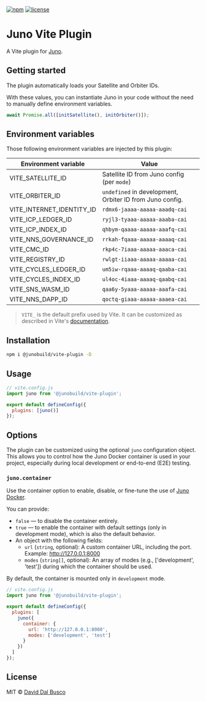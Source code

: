 [![npm][npm-badge]][npm-badge-url]
[![license][npm-license]][npm-license-url]

[npm-badge]: https://img.shields.io/npm/v/@junobuild/vite-plugin
[npm-badge-url]: https://www.npmjs.com/package/@junobuild/vite-plugin
[npm-license]: https://img.shields.io/npm/l/@junobuild/vite-plugin
[npm-license-url]: https://github.com/junobuild/plugins/blob/main/LICENSE

# Juno Vite Plugin

A Vite plugin for [Juno].

## Getting started

The plugin automatically loads your Satellite and Orbiter IDs.

With these values, you can instantiate Juno in your code without the need to manually define environment variables.

```javascript
await Promise.all([initSatellite(), initOrbiter()]);
```

## Environment variables

Those following environment variables are injected by this plugin:

| Environment variable      | Value                                                    |
| ------------------------- | -------------------------------------------------------- |
| VITE_SATELLITE_ID         | Satellite ID from Juno config (per `mode`)               |
| VITE_ORBITER_ID           | `undefined` in development, Orbiter ID from Juno config. |
| VITE_INTERNET_IDENTITY_ID | `rdmx6-jaaaa-aaaaa-aaadq-cai`                            |
| VITE_ICP_LEDGER_ID        | `ryjl3-tyaaa-aaaaa-aaaba-cai`                            |
| VITE_ICP_INDEX_ID         | `qhbym-qaaaa-aaaaa-aaafq-cai`                            |
| VITE_NNS_GOVERNANCE_ID    | `rrkah-fqaaa-aaaaa-aaaaq-cai`                            |
| VITE_CMC_ID               | `rkp4c-7iaaa-aaaaa-aaaca-cai`                            |
| VITE_REGISTRY_ID          | `rwlgt-iiaaa-aaaaa-aaaaa-cai`                            |
| VITE_CYCLES_LEDGER_ID     | `um5iw-rqaaa-aaaaq-qaaba-cai`                            |
| VITE_CYCLES_INDEX_ID      | `ul4oc-4iaaa-aaaaq-qaabq-cai`                            |
| VITE_SNS_WASM_ID          | `qaa6y-5yaaa-aaaaa-aaafa-cai`                            |
| VITE_NNS_DAPP_ID          | `qoctq-giaaa-aaaaa-aaaea-cai`                            |

> `VITE_` is the default prefix used by Vite. It can be customized as described in Vite's [documentation](https://vitejs.dev/guide/env-and-mode).

## Installation

```bash
npm i @junobuild/vite-plugin -D
```

## Usage

```javascript
// vite.config.js
import juno from '@junobuild/vite-plugin';

export default defineConfig({
  plugins: [juno()]
});
```

## Options

The plugin can be customized using the optional `juno` configuration object. This allows you to control how the Juno Docker container is used in your project, especially during local development or end-to-end (E2E) testing.

### `juno.container`

Use the container option to enable, disable, or fine-tune the use of [Juno Docker](https://github.com/junobuild/juno-docker).

You can provide:

- `false` — to disable the container entirely.
- `true` — to enable the container with default settings (only in development mode), which is also the default behavior.
- An object with the following fields:
  - `url` (`string`, optional): A custom container URL, including the port. Example: http://127.0.0.1:8000
  - `modes` (`string[]`, optional): An array of modes (e.g., ['development', 'test']) during which the container should be used.

By default, the container is mounted only in `development` mode.

```javascript
// vite.config.js
import juno from '@junobuild/vite-plugin';

export default defineConfig({
  plugins: [
    juno({
      container: {
        url: 'http://127.0.0.1:8000',
        modes: ['development', 'test']
      }
    })
  ]
});
```

## License

MIT © [David Dal Busco](mailto:david.dalbusco@outlook.com)

[juno]: https://juno.build
